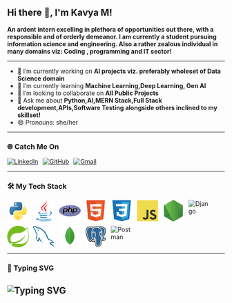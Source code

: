 ## Hi there 👋, I'm Kavya M!
**An ardent intern excelling in plethora of opportunities out there, with a responsible and of orderly demeanor. I am currently a student pursuing information science and engineering. Also a rather zealous individual in many domains viz: Coding , programming and IT sector!**

---
- 🔭 I’m currently working on **AI projects viz. preferably wholeset of Data Science domain**
- 🌱 I’m currently learning **Machine Learning,Deep Learning, Gen AI**
- 👯 I’m looking to collaborate on **All Public Projects**
- 💬 Ask me about **Python,AI,MERN Stack,Full Stack development,APIs,Software Testing alongside others inclined to my skillset!**
- 😄 Pronouns: she/her
  
---
### 🌐 Catch Me On
<div style="display: flex; gap: 10px;">
  <a href="https://www.linkedin.com/in/kavya-m-77712b168/" target="_blank">
    <img src="https://img.icons8.com/color/48/000000/linkedin.png" alt="LinkedIn" width="40" height="40" style="transition: transform 0.2s;" onmouseover="this.style.transform='scale(1.1)'" onmouseout="this.style.transform='scale(1)'">
  </a>
  <a href="https://github.com/Kavvs" target="_blank">
    <img src="https://img.icons8.com/ios-filled/50/000000/github.png" alt="GitHub" width="40" height="40" style="transition: transform 0.2s;" onmouseover="this.style.transform='scale(1.1)'" onmouseout="this.style.transform='scale(1)'">
  </a>
  <a href="https://mail.google.com/mail/?view=cm&fs=1&to=kavsappu67@gmail.com" target="_blank">
    <img src="https://img.icons8.com/color/48/000000/gmail-new.png" alt="Gmail" width="40" height="40" style="transition: transform 0.2s;" onmouseover="this.style.transform='scale(1.1)'" onmouseout="this.style.transform='scale(1)'">
  </a>
</div>

---
### 🛠️ My Tech Stack
<div style="display: flex; flex-wrap: wrap; gap: 10px;">
  <img src="https://raw.githubusercontent.com/devicons/devicon/master/icons/python/python-original.svg" alt="Python" width="50" height="50" style="transition: transform 0.2s;" onmouseover="this.style.transform='scale(1.1)'" onmouseout="this.style.transform='scale(1)'">
  <img src="https://raw.githubusercontent.com/devicons/devicon/master/icons/java/java-original.svg" alt="Java" width="50" height="50" style="transition: transform 0.2s;" onmouseover="this.style.transform='scale(1.1)'" onmouseout="this.style.transform='scale(1)'">
  <img src="https://raw.githubusercontent.com/devicons/devicon/master/icons/php/php-original.svg" alt="PHP" width="50" height="50" style="transition: transform 0.2s;" onmouseover="this.style.transform='scale(1.1)'" onmouseout="this.style.transform='scale(1)'">
  <img src="https://raw.githubusercontent.com/devicons/devicon/master/icons/html5/html5-original.svg" alt="HTML" width="50" height="50" style="transition: transform 0.2s;" onmouseover="this.style.transform='scale(1.1)'" onmouseout="this.style.transform='scale(1)'">
  <img src="https://raw.githubusercontent.com/devicons/devicon/master/icons/css3/css3-original.svg" alt="CSS" width="50" height="50" style="transition: transform 0.2s;" onmouseover="this.style.transform='scale(1.1)'" onmouseout="this.style.transform='scale(1)'">
  <img src="https://raw.githubusercontent.com/devicons/devicon/master/icons/javascript/javascript-original.svg" alt="JavaScript" width="50" height="50" style="transition: transform 0.2s;" onmouseover="this.style.transform='scale(1.1)'" onmouseout="this.style.transform='scale(1)'">
  <img src="https://raw.githubusercontent.com/devicons/devicon/master/icons/nodejs/nodejs-original.svg" alt="Node.js" width="50" height="50" style="transition: transform 0.2s;" onmouseover="this.style.transform='scale(1.1)'" onmouseout="this.style.transform='scale(1)'">
  <img src="https://camo.githubusercontent.com/8b881d3f5c08ca1a728a02285aff8693650830509c4189d0d6b4b335b10af4e9/68747470733a2f2f63646e2e776f726c64766563746f726c6f676f2e636f6d2f6c6f676f732f646a616e676f2e737667" alt="Django" width="50" height="50" style="transition: transform 0.2s;" onmouseover="this.style.transform='scale(1.1)'" onmouseout="this.style.transform='scale(1)'">
  <img src="https://raw.githubusercontent.com/devicons/devicon/master/icons/spring/spring-original.svg" alt="Spring" width="50" height="50" style="transition: transform 0.2s;" onmouseover="this.style.transform='scale(1.1)'" onmouseout="this.style.transform='scale(1)'">
  <img src="https://raw.githubusercontent.com/devicons/devicon/master/icons/mysql/mysql-original.svg" alt="MySQL" width="50" height="50" style="transition: transform 0.2s;" onmouseover="this.style.transform='scale(1.1)'" onmouseout="this.style.transform='scale(1)'">
  <img src="https://raw.githubusercontent.com/devicons/devicon/master/icons/mongodb/mongodb-original.svg" alt="MongoDB" width="50" height="50" style="transition: transform 0.2s;" onmouseover="this.style.transform='scale(1.1)'" onmouseout="this.style.transform='scale(1)'">
  <img src="https://raw.githubusercontent.com/devicons/devicon/master/icons/postgresql/postgresql-original.svg" alt="PostgreSQL" width="50" height="50" style="transition: transform 0.2s;" onmouseover="this.style.transform='scale(1.1)'" onmouseout="this.style.transform='scale(1)'">
  <img src="https://www.vectorlogo.zone/logos/getpostman/getpostman-icon.svg" alt="Postman" width="50" height="50" style="transition: transform 0.2s;" onmouseover="this.style.transform='scale(1.1)'" onmouseout="this.style.transform='scale(1)'">
</div>

---
### 🎨 Typing SVG
![Typing SVG](https://readme-typing-svg.herokuapp.com?font=Fira+Code&pause=1000&color=00FF00&width=435&lines=Welcome+to+my+GitHub+Profile!;Let's+connect+and+collaborate!)
---
